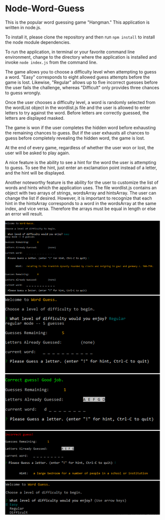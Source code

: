 # Node-Word-Guess
This is the popular word guessing game "Hangman." This application is written in node.js.

To install it, please clone the repository and then run `npm install` to install the node module dependencies.

To run the application, in terminal or your favorite command line environment, change to the directory where the application is installed and invoke `node index.js` from the command line.

The game allows you to choose a difficulty level when attempting to guess a word. "Easy" corresponds to eight allowed guess attempts before the game is lost. Likewise, "Regular" allows up to five incorrect guesses before the user fails the challenge, whereas "Difficult" only provides three chances to guess wrongly.

Once the user chooses a difficulty level, a word is randomly selected from the wordList object in the wordlist.js file and the user is allowed to enter letters to try against the word. Before letters are correctly guessed, the letters are displayed masked.

The game is won if the user completes the hidden word before exhausting the remaining chances to guess. But if the user exhausts all chances to guess before completely revealing the hidden word, the game is lost.

At the end of every game, regardless of whether the user won or lost, the user will be asked to play again.

A nice feature is the ability to see a hint for the word the user is attempting to guess. To see the hint, just enter an exclamation point instead of a letter, and the hint will be displayed.

Another noteworthy feature is the ability for the user to customize the list of words and hints which the application uses. The file wordlist.js contains an object with two arrays of strings, wordsArray and hintsArray. The user can change the list if desired. However, it is important to recognize that each hint in the hintsArray corresponds to a word in the wordsArray at the same index, and vice versa. Therefore the arrays must be equal in length or else an error will result.

![screenshot](./images/screenshot1.PNG)
![screenshot](./images/screenshot2.PNG)
![screenshot](./images/correct.PNG)
![screenshot](./images/hint.PNG)
![screenshot](./images/difficultylevels.PNG)
